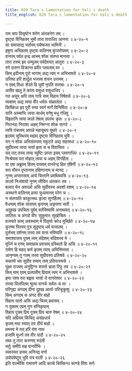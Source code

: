 ```yaml
---
title: 020 Tara s lamentation for Vali s death
title_english: 020 Tara s lamentation for Vali s death

---
```

राम चाप विसृष्टेन शरेण अंतकरेण तम् ।  
दृष्ट्वा विनिहतम् भूमौ तारा ताराधिप आनना ॥ ४-२०-१  
सा समासाद्य भर्तारम् पर्यष्वजत भामिनी ।  
इषुणा अभिहतम् दृष्ट्वा वालिनम् कुंजरोपमम् ॥ ४-२०-२  
वानरम् पर्वत इन्द्र आभम् शोक संतप्त मानसा ।  
तारा तरुम् इव उन्मूलम् पर्यदेवयत् आतुरा ॥ ४-२०-३  
रणे दारुण विक्रान्त प्रवीर प्लवताम् वर ।  
किम् इदीनाम् पुरो भागाम् अद्य त्वम् न अभिभाषसे ॥ ४-२०-४  
उत्तिष्ठ हरि शार्दूल भजस्व शयन उत्तमम् ।  
न एवम् विधाः शेरते हि भूमौ नृपति सत्तमाः ॥ ४-२०-५  
अतीव खलु ते कांता वसुधा वसुधाधिप ।  
गत असुर् अपि ताम् गात्रैः माम् विहाय निषेवसे ॥ ४-२०-६  
व्यक्तम् अद्य त्वया वीर धर्मतः संप्रवर्तता ।  
किष्किंधा इव पुरी रम्या स्वर्ग मार्गे विनिर्मिता ॥ ४-२०-७  
यानि अस्माभिः त्वया सार्धम् वनेषु मधु गंधिषु ।  
विहृतानि त्वया काले तेषाम् उपरमः कृतः ॥ ४-२०-८  
निरानंदा निराशा अहम् निमग्ना शोक सागरे ।  
त्वयि पंचत्वम् आपन्ने महायूथप यूथपे ॥ ४-२०-९  
हृदयम् सुस्थिरम् मह्यम् दृष्ट्वा विनिहतम् भुवि ।  
यन् न शोक अभिसंतप्तम् स्फुटते अद्य सहस्रधा ॥ ४-२०-१०  
सुग्रीवस्य त्वया भार्या हृता स च विवासितः ।  
यत् तत् तस्य त्वया व्युष्टिः प्राप्ता इयम् प्लवगाधिप ॥ ४-२०-११  
निःश्रेयस परा मोहात् त्वया च अहम् विगर्हिता ।  
या एषा अब्रुवम् हितम् वाक्यम् वानरेन्द्र हित एषिणी ॥ ४-२०-१२  
रूप यौवन दृप्तानाम् दक्षिणानाम् च मानद ।  
नूनम् अप्सरसाम् आर्य चित्तानि प्रमथिष्यसि ॥ ४-२०-१३  
कालो निःसंशयो नूनम् जीवित अंतकरः तव ।  
बलात् येन अवपन्नो असि सुग्रीवस्य अवशो वशम् ॥ ४-२०-१४  
अस्थाने वालिनम् हत्वा युध्यमानम् परेण च ।  
न संतप्यति काकुत्स्थः कृत्वा सुगर्हितम् ॥ ४-२०-१५  
वैधव्यम् शोक संतापम् कृपणम् अकृपणा सती ।  
अदुह्ख उपचिता पूर्वम् वर्तयिष्यामि अनाथवत् ॥ ४-२०-१६  
लालितः च अंगदो वीरः सुकुमारः सुखोचितः ।  
वत्स्यते काम् अवस्थाम् मे पितृव्ये क्रोध मूर्च्छिते ॥ ४-२०-१७  
कुरुष्व पितरम् पुत्र सुदृष्टम् धर्म वत्सलम् ।  
दुर्लभम् दर्शनम् तस्य तव वत्स भविष्यति ॥ ४-२०-१८  
समाश्वासय पुत्रम् त्वम् संदेशम् संदिशस्व मे ।  
मूर्ध्नि च एनम् समाघ्राय प्रवासम् प्रस्थितो हि असि ॥ ४-२०-१९  
रामेण हि महत् कर्म कृतम् त्वाम् अभिनिघ्नता ।  
आनृण्यम् तु गतम् तस्य सुग्रीवस्य प्रतिश्रवे ॥ ४-२०-२०  
सकामो भव सुग्रीव रुमाम् त्वम् प्रतिपत्स्यसे ।  
भुंक्ष्व राज्यम् अनुद्विग्नः शस्तो भ्राता रिपुः तव ॥ ४-२०-२१  
किम् माम् एवम् प्रलपतीम् प्रियाम् त्वम् न अभिभाषसे ।  
इमाः पश्य वरा बह्वयः भार्याः ते वानरेश्वर ॥ ४-२०-२२  
तस्या विलपितम् श्रुत्वा वानर्यः सर्वतः च ताः ।  
परिगृह्य अंगदम् दीना दुह्ख आर्ताः परिचुक्रुशुः ॥ ४-२०-२३  
किम् अंगदम् स अंगद वीर बाहो  
विहाय यातो असि अद्य चिरम् प्रवासम् ।  
न युक्तम् एवम् गुण संनिकृष्टम्  
विहाय पुत्रम् प्रिय पुत्रम् प्रिय चारु वेषम् ॥ ४-२०-२४  
यदि अप्रियम् किंचिद् असंप्रधार्य  
कृतम् मया स्यात् तव दीर्घ बाहो ।  
क्षमस्व मे तत् हरि वंश नाथ  
व्रजामि मूर्ध्ना तव वीर पादौ ॥ ४-२०-२५  
तथा तु तारा करुणम् रुदंती  
भर्तुः समीपे सह वानरीभिः ।  
व्यवस्यत प्रायम् अनिन्द्य वर्णा  
उपोपवेष्टुम् भुवि यत्र वाली ॥ ४-२०-२६  
इति वाल्मीकि रामायणे आदि काव्ये किष्किन्ध काण्डे विंशः सर्गः